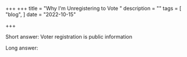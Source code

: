+++
+++
title = "Why I'm Unregistering to Vote "
description = ""
tags = [
    "blog", 
]
date = "2022-10-15"

+++

Short answer: Voter registration is public information

Long answer:



